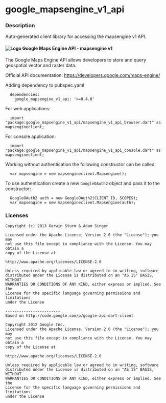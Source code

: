 # google_mapsengine_v1_api

### Description

Auto-generated client library for accessing the mapsengine v1 API.

#### ![Logo](http://www.google.com/images/icons/product/search-16.gif) Google Maps Engine API - mapsengine v1

The Google Maps Engine API allows developers to store and query geospatial vector and raster data.

Official API documentation: https://developers.google.com/maps-engine/

Adding dependency to pubspec.yaml

```
  dependencies:
    google_mapsengine_v1_api: '>=0.4.0'
```

For web applications:

```
  import "package:google_mapsengine_v1_api/mapsengine_v1_api_browser.dart" as mapsengineclient;
```

For console application:

```
  import "package:google_mapsengine_v1_api/mapsengine_v1_api_console.dart" as mapsengineclient;
```

Working without authentication the following constructor can be called:

```
  var mapsengine = new mapsengineclient.Mapsengine();
```

To use authentication create a new `GoogleOAuth2` object and pass it to the constructor:


```
  GoogleOAuth2 auth = new GoogleOAuth2(CLIENT_ID, SCOPES);
  var mapsengine = new mapsengineclient.Mapsengine(auth);
```

### Licenses

```
Copyright (c) 2013 Gerwin Sturm & Adam Singer

Licensed under the Apache License, Version 2.0 (the "License"); you may 
not use this file except in compliance with the License. You may obtain a 
copy of the License at

http://www.apache.org/licenses/LICENSE-2.0

Unless required by applicable law or agreed to in writing, software
distributed under the License is distributed on an "AS IS" BASIS, WITHOUT
WARRANTIES OR CONDITIONS OF ANY KIND, either express or implied. See the
License for the specific language governing permissions and limitations 
under the License

------------------------
Based on http://code.google.com/p/google-api-dart-client

Copyright 2012 Google Inc.
Licensed under the Apache License, Version 2.0 (the "License"); you may 
not use this file except in compliance with the License. You may obtain a
copy of the License at

http://www.apache.org/licenses/LICENSE-2.0

Unless required by applicable law or agreed to in writing, software
distributed under the License is distributed on an "AS IS" BASIS, WITHOUT
WARRANTIES OR CONDITIONS OF ANY KIND, either express or implied. See the
License for the specific language governing permissions and limitations 
under the License

```

